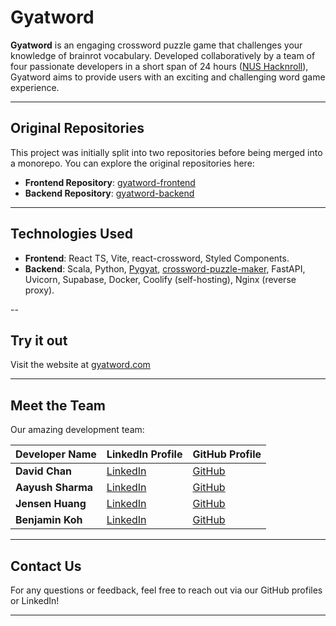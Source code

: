 # Gyatword

**Gyatword** is an engaging crossword puzzle game that challenges your knowledge of brainrot vocabulary. Developed collaboratively by a team of four passionate developers in a short span of 24 hours ([NUS Hacknroll](https://hacknroll.nushackers.org)), Gyatword aims to provide users with an exciting and challenging word game experience.

---
## Original Repositories

This project was initially split into two repositories before being merged into a monorepo. You can explore the original repositories here:

- **Frontend Repository**: [gyatword-frontend](https://github.com/davidchanwz/gyatword-frontend)
- **Backend Repository**: [gyatword-backend](https://github.com/davidchanwz/gyatword-backend)


---

## Technologies Used

- **Frontend**: React TS, Vite, react-crossword, Styled Components.
- **Backend**: Scala, Python, [Pygyat](https://www.pygyat.org), [crossword-puzzle-maker](https://github.com/papauschek/crossword-puzzle-maker), FastAPI, Uvicorn, Supabase, Docker, Coolify (self-hosting), Nginx (reverse proxy).

--

## Try it out

Visit the website at [gyatword.com](https://gyatword.com)

---

## Meet the Team

Our amazing development team:

| Developer Name  | LinkedIn Profile                                    | GitHub Profile                                 |
|------------------|----------------------------------------------------|-----------------------------------------------|
| **David Chan** | [LinkedIn](https://linkedin.com/in/davidchanwz)      | [GitHub](https://github.com/davidchanwz)       |
| **Aayush Sharma** | [LinkedIn](https://www.linkedin.com/in/aayush-sharma-329321208/)      | [GitHub](https://github.com/aahyush)       |
| **Jensen Huang** | [LinkedIn](https://www.linkedin.com/in/jensenhyk/)      | [GitHub](https://github.com/jensenhuangyankai)       |
| **Benjamin Koh** | [LinkedIn](https://www.linkedin.com/in/benjaminkoh926/)      | [GitHub](https://github.com/Ben926)       |

---
## Contact Us

For any questions or feedback, feel free to reach out via our GitHub profiles or LinkedIn!

---
